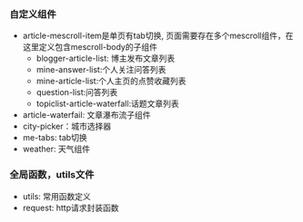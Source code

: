 ### 自定义组件
- article-mescroll-item是单页有tab切换, 页面需要存在多个mescroll组件，在这里定义包含mescroll-body的子组件
	- blogger-article-list: 博主发布文章列表
	- mine-answer-list:个人关注问答列表
	- mine-article-list:个人主页的点赞收藏列表
	- question-list:问答列表
	- topiclist-article-waterfall:话题文章列表
- article-waterfail: 文章瀑布流子组件
- city-picker：城市选择器
- me-tabs: tab切换
- weather: 天气组件
### 全局函数，utils文件
- utils: 常用函数定义
- request: http请求封装函数
